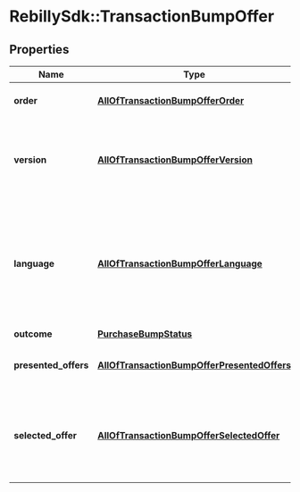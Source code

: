 # RebillySdk::TransactionBumpOffer

## Properties
Name | Type | Description | Notes
------------ | ------------- | ------------- | -------------
**order** | [**AllOfTransactionBumpOfferOrder**](AllOfTransactionBumpOfferOrder.md) | Initial amount and currency. | [optional] 
**version** | [**AllOfTransactionBumpOfferVersion**](AllOfTransactionBumpOfferVersion.md) | The name of the version that was picked (useful for measuring split tests). | [optional] 
**language** | [**AllOfTransactionBumpOfferLanguage**](AllOfTransactionBumpOfferLanguage.md) | The language of the bump offer that was displayed to user (useful for finding any translation problems). | [optional] 
**outcome** | [**PurchaseBumpStatus**](PurchaseBumpStatus.md) |  | [optional] 
**presented_offers** | [**AllOfTransactionBumpOfferPresentedOffers**](AllOfTransactionBumpOfferPresentedOffers.md) | Offers presented to a customer. | [optional] 
**selected_offer** | [**AllOfTransactionBumpOfferSelectedOffer**](AllOfTransactionBumpOfferSelectedOffer.md) | Offer selected by a customer. Null if bump offer outcome is not &#x60;selected&#x60;. | [optional] 

